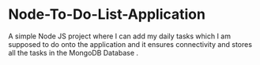 # Node-To-Do-List-Application
A simple Node JS project where I can add my daily tasks which I am supposed to do onto the application and it ensures connectivity and stores all the tasks in the MongoDB Database .
